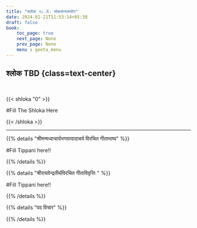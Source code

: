 ```yaml
---
title: "श्लोक १८.X- मोक्षसंन्यसयोग"
date: 2024-01-21T11:53:14+05:30
draft: false
book:
    toc_page: true
    next_page: None
    prev_page: None
    menu : geeta_menu
---
```




## श्लोक TBD {class=text-center}

<br/>

{{< shloka  "0"  >}}

#Fill  The Shloka Here

{{< /shloka >}}

---


{{% details "श्रीमन्मध्वाचार्यभगवत्पादाचर्य विरचित  गीताभाष्य" %}}

#Fill  Tippani here!!

{{% /details %}}



{{% details "श्रीराघवेन्द्रतीर्थविरचित गीताविवृत्तिः " %}}

#Fill  Tippani here!!

{{% /details %}}



{{% details "पद विचार" %}}


{{% /details %}}
